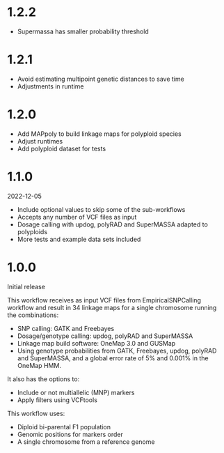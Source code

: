 # 1.2.2

* Supermassa has smaller probability threshold

# 1.2.1

* Avoid estimating multipoint genetic distances to save time
* Adjustments in runtime

# 1.2.0

* Add MAPpoly to build linkage maps for polyploid species
* Adjust runtimes 
* Add polyploid dataset for tests

# 1.1.0

2022-12-05

* Include optional values to skip some of the sub-workflows
* Accepts any number of VCF files as input
* Dosage calling with updog, polyRAD and SuperMASSA adapted to polyploids
* More tests and example data sets included

# 1.0.0

Initial release

This workflow receives as input VCF files from EmpiricalSNPCalling workflow and result in 34 linkage maps for a single chromosome running the combinations:

* SNP calling: GATK and Freebayes
* Dosage/genotype calling: updog, polyRAD and SuperMASSA
* Linkage map build software: OneMap 3.0 and GUSMap
* Using genotype probabilities from GATK, Freebayes, updog, polyRAD and SuperMASSA, and a global error rate of 5% and 0.001% in the OneMap HMM.

It also has the options to:

* Include or not multiallelic (MNP) markers
* Apply filters using VCFtools

This workflow uses:

* Diploid bi-parental F1 population
* Genomic positions for markers order
* A single chromosome from a reference genome

